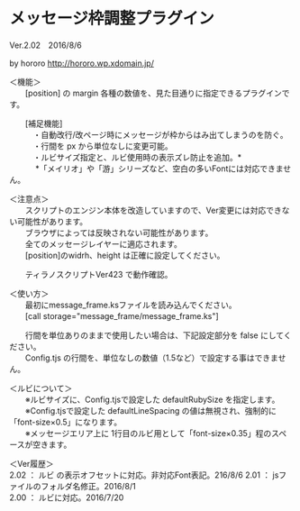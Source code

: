 # メッセージ枠調整プラグイン  
Ver.2.02　2016/8/6

by hororo http://hororo.wp.xdomain.jp/

＜機能＞  
　　[position] の margin 各種の数値を、見た目通りに指定できるプラグインです。

　　[補足機能]  
　　　・自動改行/改ページ時にメッセージが枠からはみ出てしまうのを防ぐ。  
　　　・行間を px から単位なしに変更可能。  
　　　・ルビサイズ指定と、ルビ使用時の表示ズレ防止を追加。*  
　　　  *「メイリオ」や「游」シリーズなど、空白の多いFontには対応できません。  

＜注意点＞  
　　スクリプトのエンジン本体を改造していますので、Ver変更には対応できない可能性があります。  
　　ブラウザによっては反映されない可能性があります。  
　　全てのメッセージレイヤーに適応されます。  
　　[position]のwidrh、height は正確に設定してください。  

　　ティラノスクリプトVer423 で動作確認。

＜使い方＞  
　　最初にmessage_frame.ksファイルを読み込んでください。  
　　[call storage="message_frame/message_frame.ks"]  

　　行間を単位ありのままで使用したい場合は、下記設定部分を false にしてください。  
　　Config.tjs の行間を、単位なしの数値（1.5など）で設定する事はできません。  

＜ルビについて＞  
　　※ルビサイズに、Config.tjsで設定した defaultRubySize を指定します。  
　　※Config.tjsで設定した defaultLineSpacing の値は無視され、強制的に「font-size×0.5」になります。  
　　※メッセージエリア上に 1行目のルビ用として「font-size×0.35」程のスペースが空きます。  

＜Ver履歴＞  
2.02 ： ルビ の表示オフセットに対応。非対応Font表記。216/8/6
2.01 ： jsファイルのフォルダ名修正。2016/8/1  
2.00 ： ルビに対応。2016/7/20
